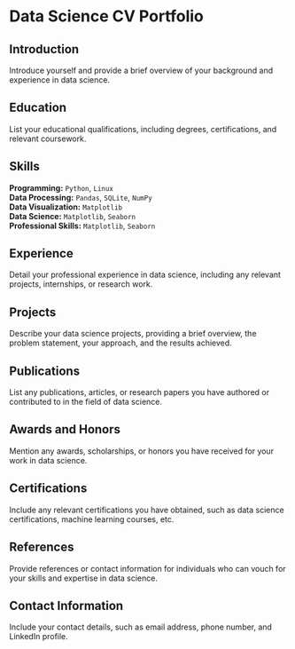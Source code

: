 # Data Science CV Portfolio

## Introduction
Introduce yourself and provide a brief overview of your background and experience in data science.

## Education
List your educational qualifications, including degrees, certifications, and relevant coursework.

## Skills
<html lang="en">
<head>
    <meta charset="UTF-8">
    <meta name="viewport" content="width=device-width, initial-scale=1.0">
    <link rel="stylesheet" href="styles.css">
</head>
<body>
    <div class="skills">
        <div class="category"><strong>Programming:</strong>
            <code class="items">Python</code>, <code class="items">Linux</code>
        </div>
        <div class="category"><strong>Data Processing:</strong>
            <code class="items">Pandas</code>, <code class="items">SQLite</code>, <code class="items">NumPy</code>
        </div>
        <div class="category"><strong>Data Visualization:</strong>
            <code class="items">Matplotlib</code>
        </div>
        <div class="category"><strong>Data Science:</strong>
            <code class="items">Matplotlib</code>, <code class="items">Seaborn</code>
        </div>
        <div class="category"><strong>Professional Skills:</strong>
            <code class="items">Matplotlib</code>, <code class="items">Seaborn</code>
        </div>
</body>
</html>

## Experience
Detail your professional experience in data science, including any relevant projects, internships, or research work.

## Projects
Describe your data science projects, providing a brief overview, the problem statement, your approach, and the results achieved.

## Publications
List any publications, articles, or research papers you have authored or contributed to in the field of data science.

## Awards and Honors
Mention any awards, scholarships, or honors you have received for your work in data science.

## Certifications
Include any relevant certifications you have obtained, such as data science certifications, machine learning courses, etc.

## References
Provide references or contact information for individuals who can vouch for your skills and expertise in data science.

## Contact Information
Include your contact details, such as email address, phone number, and LinkedIn profile.
 
 